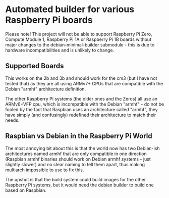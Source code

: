 Automated builder for various Raspberry Pi boards
=================================================

Please note!  This project will not be able to support Raspberry Pi Zero,
Compute Module 1, Raspberry Pi 1A or Raspberry Pi 1B boards without major
changes to the debian-minimal-builder submodule - this is due to hardware
incompatibilities and is unlikely to change.

Supported Boards
----------------

This works on the 2b and 3b and should work for the cm3 (but I have
not tested that) as they are all using ARMv7+ CPUs that are compatible
with the Debian "armhf" architecture definition.

The other Raspberry Pi systems (the older ones and the Zeros) all use
an ARMv6+VFP cpu, which is incompatible with the Debian "armhf" - do
not be fooled by the fact that Raspbian uses an architecture called
"armhf", they have simply (and confusingly) redefined their architecture
to match their needs.


Raspbian vs Debian in the Raspberry Pi World
--------------------------------------------

The most annoying bit about this is that the world now has two
Debian-ish architectures named armhf that are only compatible in one
direction (Raspbian armhf binaries should work on Debian armhf systems -
just slightly slower) and no clear naming to tell them apart, thus
making multiarch impossible to use to fix this.

The upshot is that the build system could build images for the other
Raspberry Pi systems, but it would need the debian builder to build
one based on Raspbian.

